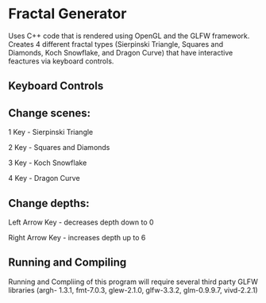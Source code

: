 # Fractal Generator 

Uses C++ code that is rendered using OpenGL and the GLFW framework.
Creates 4 different fractal types (Sierpinski Triangle, Squares and Diamonds, Koch Snowflake, and Dragon Curve) that have interactive feactures via keyboard controls.

## Keyboard Controls
Change scenes:
-------------
1 Key - Sierpinski Triangle

2 Key - Squares and Diamonds

3 Key - Koch Snowflake

4 Key - Dragon Curve

Change depths:
-------------
Left Arrow Key - decreases depth down to 0

Right Arrow Key - increases depth up to 6

## Running and Compiling
Running and Compliing of this program will require several third party GLFW libraries (argh- 1.3.1, fmt-7.0.3, glew-2.1.0, glfw-3.3.2, glm-0.9.9.7, vivd-2.2.1)
